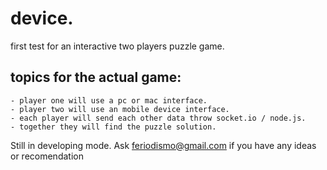 # device.

first test for an interactive two players puzzle game.

  ## topics for the actual game:
    - player one will use a pc or mac interface.
    - player two will use an mobile device interface.
    - each player will send each other data throw socket.io / node.js.
    - together they will find the puzzle solution.
    
Still in developing mode. Ask feriodismo@gmail.com if you have any ideas or recomendation
